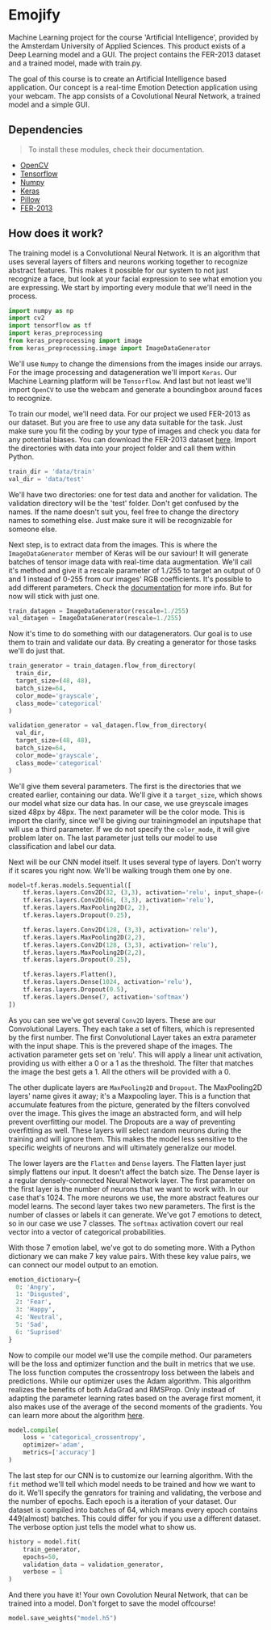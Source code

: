 # Emojify
Machine Learning project for the course 'Artificial Intelligence', provided by the Amsterdam University of Applied Sciences. This product exists of a Deep Learning model and a GUI. The project contains the FER-2013 dataset and a trained model, made with train.py.

The goal of this course is to create an Artificial Intelligence based application. Our concept is a real-time Emotion Detection application using your webcam. The app consists of a Covolutional Neural Network, a trained model and a simple GUI.

## Dependencies
> To install these modules, check their documentation.
- [OpenCV](https://docs.opencv.org/master/)
- [Tensorflow](https://www.tensorflow.org/)
- [Numpy](https://numpy.org/)
- [Keras](https://keras.io/)
- [Pillow](https://pypi.org/project/Pillow/)
- [FER-2013](https://www.kaggle.com/msambare/fer2013)

## How does it work?
The training model is a Convolutional Neural Network. It is an algorithm that uses several layers of filters and neurons working together to recognize abstract features. This makes it possible for our system to not just recognize a face, but look at your facial expression to see what emotion you are expressing. We start by importing every module that we'll need in the process.
```python
import numpy as np
import cv2
import tensorflow as tf
import keras_preprocessing
from keras_preprocessing import image
from keras_preprocessing.image import ImageDataGenerator
```
We'll use `Numpy` to change the dimensions from the images inside our arrays. For the image processing and datageneration we'll import `Keras`. Our Machine Learning platform will be `Tensorflow`. And last but not least we'll import `OpenCV` to use the webcam and generate a boundingbox around faces to recognize.

To train our model, we'll need data. For our project we used FER-2013 as our dataset. But you are free to use any data suitable for the task. Just make sure you fit the coding by your type of images and check you data for any potential biases. You can download the FER-2013 dataset [here](https://www.kaggle.com/msambare/fer2013). Import the directories with data into your project folder and call them within Python.
```python
train_dir = 'data/train'
val_dir = 'data/test'
```
We'll have two directories: one for test data and another for validation. The validation directory will be the 'test' folder. Don't get confused by the names. If the name doesn't suit you, feel free to change the directory names to something else. Just make sure it will be recognizable for someone else.

Next step, is to extract data from the images. This is where the `ImageDataGenerator` member of Keras will be our saviour! It will generate batches of tensor image data with real-time data augmentation. We'll call it's method and give it a rescale parameter of 1./255 to target an output of 0 and 1 instead of 0-255 from our images' RGB coefficients. It's possible to add different parameters. Check the [documentation](https://www.tensorflow.org/api_docs/python/tf/keras/preprocessing/image/ImageDataGenerator) for more info. But for now will stick with just one.
```python
train_datagen = ImageDataGenerator(rescale=1./255)
val_datagen = ImageDataGenerator(rescale=1./255)
```

Now it's time to do something with our datagenerators. Our goal is to use them to train and validate our data. By creating a generator for those tasks we'll do just that.
```python
train_generator = train_datagen.flow_from_directory(
  train_dir,
  target_size=(48, 48),
  batch_size=64,
  color_mode='grayscale',
  class_mode='categorical'
)

validation_generator = val_datagen.flow_from_directory(
  val_dir,
  target_size=(48, 48),
  batch_size=64,
  color_mode='grayscale',
  class_mode='categorical'
)
```
We'll give them several parameters. The first is the directories that we created earlier, containing our data. We'll give it a `target_size`, which shows our model what size our data has. In our case, we use greyscale images sized 48px by 48px. The next parameter will be the color mode. This is import the clarify, since we'll be giving our trainingmodel an inputshape that will use a third parameter. If we do not specify the `color_mode`, it will give problem later on. The last parameter just tells our model to use classification and label our data.

Next will be our CNN model itself. It uses several type of layers. Don't worry if it scares you right now. We'll be walking trough them one by one.
```python
model=tf.keras.models.Sequential([
    tf.keras.layers.Conv2D(32, (3,3), activation='relu', input_shape=(48, 48, 1)),
    tf.keras.layers.Conv2D(64, (3,3), activation='relu'),
    tf.keras.layers.MaxPooling2D(2, 2),
    tf.keras.layers.Dropout(0.25),

    tf.keras.layers.Conv2D(128, (3,3), activation='relu'),
    tf.keras.layers.MaxPooling2D(2,2),
    tf.keras.layers.Conv2D(128, (3,3), activation='relu'),
    tf.keras.layers.MaxPooling2D(2,2),
    tf.keras.layers.Dropout(0.25),

    tf.keras.layers.Flatten(),
    tf.keras.layers.Dense(1024, activation='relu'),
    tf.keras.layers.Dropout(0.5),
    tf.keras.layers.Dense(7, activation='softmax')
])
```
As you can see we've got several `Conv2D` layers. These are our Convolutional Layers. They each take a set of filters, which is represented by the first number. The first Convolutional Layer takes an extra parameter with the input shape. This is the prevered shape of the images. The activation parameter gets set on 'relu'. This will apply a linear unit activation, providing us with either a 0 or a 1 as the threshold. The filter that matches the image the best gets a 1. All the others will be provided with a 0.

The other duplicate layers are `MaxPooling2D` and `Dropout`. The MaxPooling2D layers' name gives it away; it's a Maxpooling layer. This is a function that accumulate features from the picture, generated by the filters convolved over the image. This gives the image an abstracted form, and will help prevent overfitting our model. The Dropouts are a way of preventing overfitting as well. These layers will select random neurons during the training and will ignore them. This makes the model less sensitive to the specific weights of neurons and will ultimately generalize our model.

The lower layers are the `Flatten` and `Dense` layers. The Flatten layer just simply flattens our input. It doesn't affect the batch size. The Dense layer is a regular densely-connected Neural Network layer. The first parameter on the first layer is the number of neurons that we want to work with. In our case that's 1024. The more neurons we use, the more abstract features our model learns. The second layer takes two new parameters. The first is the number of classes or labels it can generate. We've got 7 emotions to detect, so in our case we use 7 classes. The `softmax` activation covert our real vector into a vector of categorical probabilities.

With those 7 emotion label, we've got to do someting more. With a Python dictionary we can make 7 key value pairs. With these key value pairs, we can connect our model output to an emotion.
```python
emotion_dictionary={
  0: 'Angry',
  1: 'Disgusted',
  2: 'Fear',
  3: 'Happy',
  4: 'Neutral',
  5: 'Sad',
  6: 'Suprised'
}
```

Now to compile our model we'll use the compile method. Our parameters will be the loss and optimizer function and the built in metrics that we use. The loss function computes the crossentropy loss between the labels and predictions. While our optimizer uses the Adam algorithm. This algorithm realizes the benefits of both AdaGrad and RMSProp. Only instead of adapting the parameter learning rates based on the average first moment, it also makes use of the average of the second moments of the gradients. You can learn more about the algorithm [here](https://machinelearningmastery.com/adam-optimization-algorithm-for-deep-learning/).
```python
model.compile(
    loss = 'categorical_crossentropy',
    optimizer='adam',
    metrics=['accuracy']
)
```

The last step for our CNN is to customize our learning algorithm. With the `fit` method we'll tell which model needs to be trained and how we want to do it. We'll specify the genrators for training and validating, the verbose and the number of epochs. Each epoch is a iteration of your dataset. Our dataset is compiled into batches of 64, which means every epoch contains 449(almost) batches. This could differ for you if you use a different dataset. The verbose option just tells the model what to show us.
```python
history = model.fit(
    train_generator,
    epochs=50,
    validation_data = validation_generator,
    verbose = 1
)
```

And there you have it! Your own Covolution Neural Network, that can be trained into a model. Don't forget to save the model offcourse!
```python
model.save_weights("model.h5")
```
